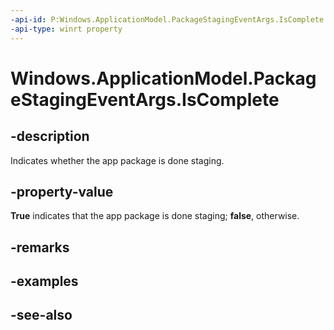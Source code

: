 ```yaml
---
-api-id: P:Windows.ApplicationModel.PackageStagingEventArgs.IsComplete
-api-type: winrt property
---
```


<!-- Property syntax
public bool IsComplete { get; }
-->

# Windows.ApplicationModel.PackageStagingEventArgs.IsComplete

## -description
Indicates whether the app package is done staging.

## -property-value
**True** indicates that the app package is done staging; **false**, otherwise.

## -remarks

## -examples

## -see-also
